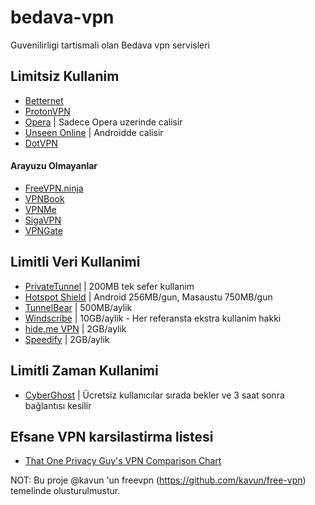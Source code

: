 # bedava-vpn
Guvenilirligi tartismali olan Bedava vpn servisleri


## Limitsiz Kullanim

- [Betternet](https://www.betternet.co/)
- [ProtonVPN](https://protonvpn.com/free-vpn)
- [Opera](https://www.opera.com/features/free-vpn) | Sadece Opera uzerinde calisir
- [Unseen Online](https://www.unseen.online/) | Androidde calisir
- [DotVPN](https://dotvpn.com/en/) 

#### Arayuzu Olmayanlar

- [FreeVPN.ninja](https://freevpn.ninja/)
- [VPNBook](https://www.vpnbook.com/)
- [VPNMe](https://www.vpnme.me/)
- [SigaVPN](https://sigavpn.com/)
- [VPNGate](https://www.vpngate.net/en/)

## Limitli Veri Kullanimi

- [PrivateTunnel](https://www.privatetunnel.com/) | 200MB tek sefer kullanim
- [Hotspot Shield](https://www.hotspotshield.com/) | Android 256MB/gun, Masaustu 750MB/gun
- [TunnelBear](https://www.tunnelbear.com/) | 500MB/aylik
- [Windscribe](https://windscribe.com/) | 10GB/aylik - Her referansta ekstra kullanim hakki
- [hide.me VPN](https://hide.me/) | 2GB/aylik
- [Speedify](https://speedify.com/) | 2GB/aylik

## Limitli Zaman Kullanimi

- [CyberGhost](https://www.cyberghostvpn.com/en_us) | Ücretsiz kullanıcılar sırada bekler ve 3 saat sonra bağlantısı kesilir

## Efsane VPN karsilastirma listesi

- [That One Privacy Guy's VPN Comparison Chart](https://docs.google.com/spreadsheets/d/1L72gHJ5bTq0Djljz0P-NCAaURrXwsR1MsLpVmAt3bwg)



NOT: Bu proje @kavun 'un freevpn (https://github.com/kavun/free-vpn) temelinde olusturulmustur.
